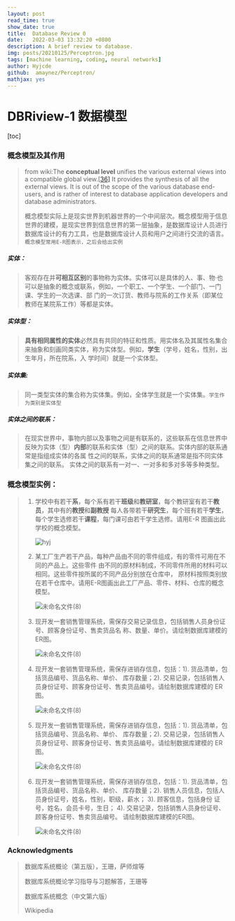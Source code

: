 ```yaml
---
layout: post
read_time: true
show_date: true
title:  Database Review 0
date:   2022-03-03 13:32:20 +0800
description: A brief review to database.
img: posts/20210125/Perceptron.jpg
tags: [machine learning, coding, neural networks]
author: Hyjcde
github:  amaynez/Perceptron/
mathjax: yes
---
```




# DBRiview-1 数据模型





[toc]

### 概念模型及其作用

> from wiki:The **conceptual level** unifies the various external views into a compatible global view.[[36\]](https://en.wikipedia.org/wiki/Database#cite_note-FOOTNOTEDate200331–32-37) It provides the synthesis of all the external views. It is out of the scope of the various database end-users, and is rather of interest to database application developers and database administrators.
>
> 概念模型实际上是现实世界到机器世界的一个中间层次。概念模型用于信息世界的建模，是现实世界到信息世界的第一层抽象，是数据库设计人员进行数据库设计的有力工具，也是数据库设计人员和用户之间进行交流的语言。`概念模型常用E-R图表示，之后会给出实例`

##### 实体：

> 客观存在并**可相互区别**的事物称为实体。实体可以是具体的人、事、物·也可以是抽象的概念或联系，例如，一个职工、一个学生、一个部门、一门课、学生的一次选课、部 门的一次订货、教师与院系的工作关系（即某位教师在某院系工作）等都是实体。

##### 实体型：

> **具有相同属性的实体**必然具有共同的特征和性质。用实体名及其属性名集合来抽象和刻画同类实体，称为实体型。例如，**学生**（学号，姓名，性别，出生年月，所在院系，入 学时间）就是一个实体型。

##### 实体集:

> ​	同一类型实体的集合称为实体集。例如，全体学生就是一个实体集。`学生作为类别是实体型`

##### 实体之间的联系：

> 在现实世界中，事物内部以及事物之间是有联系的，这些联系在信息世界中反映为实体（型）**内部**的联系和实体（型）之间的联系。实体内部的联系通常是指组成实体的各属 性之间的联系，实体之间的联系通常是指不同实体集之间的联系。 实体之间的联系有一对一、一对多和多对多等多种类型。







### 概念模型实例：

>  1. 学校中有若干**系**，每个系有若干**班级**和**教研室**，每个教研室有若干**教员**，其中有的**教授**和**副教授** 每人各带若干**研究生**，每个班有若干**学生**，每个学生选修若干**课程**，每门课可由若干学生选修。请用E-R 图画出此学校的概念模型。
>
>     ![hyj](未命名文件(8)-16463253423651.png)
>
>  2. 某工厂生产若干产品，每种产品由不同的零件组成，有的零件可用在不同的产品上。这些零件 由不同的原材料制成，不同零件所用的材料可以相同。这些零件按所属的不同产品分别放在仓库中， 原材料按照类别放在若干仓库中。请用E-R图画出此工厂产品、零件、材料、仓库的概念模型。
>
>     ![未命名文件(8)](未命名文件(8)-16463258673473.png)
>
>  3. 现开发⼀套销售管理系统，需保存交易记录信息，包括销售⼈员身份证号、顾客身份证号、售卖货品名 称、数量、单价。请绘制数据库建模的ER图。
>
>     ![未命名文件(8)](未命名文件(8).jpg)
>
>  4. 现开发⼀套销售管理系统，需保存进销存信息，包括：1). 货品清单，包括货品编号、货品名称、单价、 库存数量；2). 交易记录，包括销售⼈员身份证号、顾客身份证号、售卖货品编号。请绘制数据库建模的 ER图。
>
>     ![未命名文件(8)](未命名文件(8)-16463263826185.jpg)
>
>  5. 现开发⼀套销售管理系统，需保存进销存信息，包括：1). 货品清单，包括货品编号、货品名称、单价、 库存数量；2). 交易记录，包括销售⼈员身份证号、顾客身份证号、售卖货品编号。请绘制数据库建模的 ER图。
>
>     ![未命名文件(8)](未命名文件(8)-16463264860706.jpg)
>
>  6. 现开发⼀套销售管理系统，需保存进销存信息，包括：1). 货品清单，包括货品编号、货品名称、单价、 库存数量；2). 销售⼈员信息，包括⼈员身份证号，姓名，性别，职级，薪⽔； 3). 顾客信息，包括身份 证号，姓名，会员卡号，⽣⽇； 4). 交易记录，包括销售⼈员身份证号、顾客身份证号、售卖货品编号。 请绘制数据库建模的ER图。
>
>     ![未命名文件(8)](未命名文件(8)-16463266723987.jpg)



###  Acknowledgments

> 数据库系统概论（第五版），王珊，萨师煊等
>
> 数据库系统概论学习指导与习题解答，王珊等
>
> 数据库系统概念（中文第六版）
>
> Wikipedia
